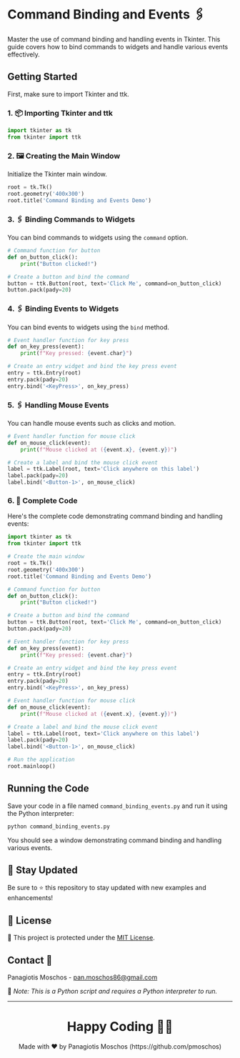 # Command Binding and Events 🖇️

Master the use of command binding and handling events in Tkinter. This guide covers how to bind commands to widgets and handle various events effectively.

## Getting Started

First, make sure to import Tkinter and ttk.

### 1. 📦 **Importing Tkinter and ttk**

```python
import tkinter as tk
from tkinter import ttk
```

### 2. 🖼️ **Creating the Main Window**

Initialize the Tkinter main window.

```python
root = tk.Tk()
root.geometry('400x300')
root.title('Command Binding and Events Demo')
```

### 3. 🖇️ **Binding Commands to Widgets**

You can bind commands to widgets using the `command` option.

```python
# Command function for button
def on_button_click():
    print("Button clicked!")

# Create a button and bind the command
button = ttk.Button(root, text='Click Me', command=on_button_click)
button.pack(pady=20)
```

### 4. 🖇️ **Binding Events to Widgets**

You can bind events to widgets using the `bind` method.

```python
# Event handler function for key press
def on_key_press(event):
    print(f"Key pressed: {event.char}")

# Create an entry widget and bind the key press event
entry = ttk.Entry(root)
entry.pack(pady=20)
entry.bind('<KeyPress>', on_key_press)
```

### 5. 🖇️ **Handling Mouse Events**

You can handle mouse events such as clicks and motion.

```python
# Event handler function for mouse click
def on_mouse_click(event):
    print(f"Mouse clicked at ({event.x}, {event.y})")

# Create a label and bind the mouse click event
label = ttk.Label(root, text='Click anywhere on this label')
label.pack(pady=20)
label.bind('<Button-1>', on_mouse_click)
```

### 6. 📑 **Complete Code**

Here's the complete code demonstrating command binding and handling events:

```python
import tkinter as tk
from tkinter import ttk

# Create the main window
root = tk.Tk()
root.geometry('400x300')
root.title('Command Binding and Events Demo')

# Command function for button
def on_button_click():
    print("Button clicked!")

# Create a button and bind the command
button = ttk.Button(root, text='Click Me', command=on_button_click)
button.pack(pady=20)

# Event handler function for key press
def on_key_press(event):
    print(f"Key pressed: {event.char}")

# Create an entry widget and bind the key press event
entry = ttk.Entry(root)
entry.pack(pady=20)
entry.bind('<KeyPress>', on_key_press)

# Event handler function for mouse click
def on_mouse_click(event):
    print(f"Mouse clicked at ({event.x}, {event.y})")

# Create a label and bind the mouse click event
label = ttk.Label(root, text='Click anywhere on this label')
label.pack(pady=20)
label.bind('<Button-1>', on_mouse_click)

# Run the application
root.mainloop()
```

## Running the Code

Save your code in a file named `command_binding_events.py` and run it using the Python interpreter:

```sh
python command_binding_events.py
```

You should see a window demonstrating command binding and handling various events.

## 📢 Stay Updated

Be sure to ⭐ this repository to stay updated with new examples and enhancements!

## 📄 License

🔐 This project is protected under the [MIT License](https://mit-license.org/).

## Contact 📧

Panagiotis Moschos - pan.moschos86@gmail.com

🔗 *Note: This is a Python script and requires a Python interpreter to run.*

---

<h1 align=center>Happy Coding 👨‍💻 </h1>

<p align="center">
  Made with ❤️ by Panagiotis Moschos (https://github.com/pmoschos)
</p>
